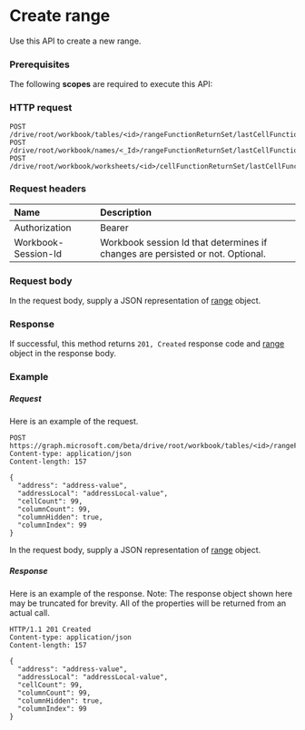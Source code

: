# Create range

Use this API to create a new range.
### Prerequisites
The following **scopes** are required to execute this API: 
### HTTP request
<!-- { "blockType": "ignored" } -->
```http
POST /drive/root/workbook/tables/<id>/rangeFunctionReturnSet/lastCellFunctionReturnSet
POST /drive/root/workbook/names/<_Id>/rangeFunctionReturnSet/lastCellFunctionReturnSet
POST /drive/root/workbook/worksheets/<id>/cellFunctionReturnSet/lastCellFunctionReturnSet

```
### Request headers
| Name       | Description|
|:---------------|:----------|
| Authorization  | Bearer <code>|
| Workbook-Session-Id  | Workbook session Id that determines if changes are persisted or not. Optional.|

### Request body
In the request body, supply a JSON representation of [range](../resources/range.md) object.


### Response
If successful, this method returns `201, Created` response code and [range](../resources/range.md) object in the response body.

### Example
##### Request
Here is an example of the request.
<!-- {
  "blockType": "request",
  "name": "create_range_from_range"
}-->
```http
POST https://graph.microsoft.com/beta/drive/root/workbook/tables/<id>/rangeFunctionReturnSet/lastCellFunctionReturnSet
Content-type: application/json
Content-length: 157

{
  "address": "address-value",
  "addressLocal": "addressLocal-value",
  "cellCount": 99,
  "columnCount": 99,
  "columnHidden": true,
  "columnIndex": 99
}
```
In the request body, supply a JSON representation of [range](../resources/range.md) object.
##### Response
Here is an example of the response. Note: The response object shown here may be truncated for brevity. All of the properties will be returned from an actual call.
<!-- {
  "blockType": "response",
  "truncated": true,
  "@odata.type": "microsoft.graph.range"
} -->
```http
HTTP/1.1 201 Created
Content-type: application/json
Content-length: 157

{
  "address": "address-value",
  "addressLocal": "addressLocal-value",
  "cellCount": 99,
  "columnCount": 99,
  "columnHidden": true,
  "columnIndex": 99
}
```

<!-- uuid: 8fcb5dbc-d5aa-4681-8e31-b001d5168d79
2015-10-25 14:57:30 UTC -->
<!-- {
  "type": "#page.annotation",
  "description": "Create range",
  "keywords": "",
  "section": "documentation",
  "tocPath": ""
}-->